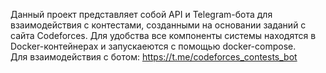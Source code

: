 Данный проект представляет собой API и Telegram-бота для взаимодействия с контестами, созданными на основании заданий с сайта Codeforces.
Для удобства все компоненты системы находятся в Docker-контейнерах и запускаеются с помощью docker-compose.<br>
Для взаимодействия с ботом: https://t.me/codeforces_contests_bot
